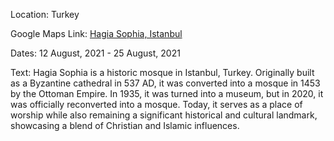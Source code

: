 Location:
Turkey

Google Maps Link:
[Hagia Sophia, Istanbul](https://maps.app.goo.gl/9Hxw3E4WjUuSUpZz9)

Dates:
12 August, 2021 - 25 August, 2021

Text:
Hagia Sophia is a historic mosque in Istanbul, Turkey. Originally built as a Byzantine cathedral in 537 AD, it was converted into a mosque in 1453 by the Ottoman Empire. In 1935, it was turned into a museum, but in 2020, it was officially reconverted into a mosque. Today, it serves as a place of worship while also remaining a significant historical and cultural landmark, showcasing a blend of Christian and Islamic influences.